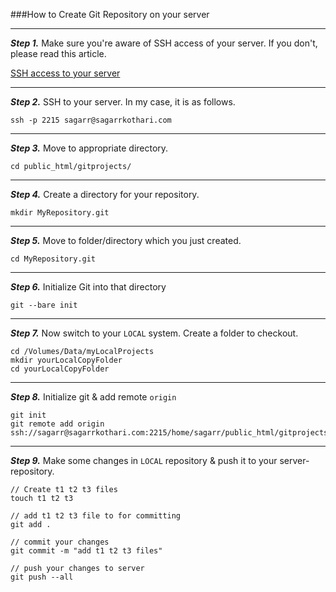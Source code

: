 ###How to Create Git Repository on your server

---

***Step 1.*** Make sure you're aware of SSH access of your server. If you don't, please read this article.

[SSH access to your server](https://github.com/sag333ar/sag333ar.github.io/blob/master/cPanel/How%20to%20SSH%20connect%20to%20your%20shared%20server%20on%20mac/README.md)

---

***Step 2.*** SSH to your server. In my case, it is as follows.

```
ssh -p 2215 sagarr@sagarrkothari.com
```

---

***Step 3.*** Move to appropriate directory.

```
cd public_html/gitprojects/
```

---

***Step 4.*** Create a directory for your repository.

```
mkdir MyRepository.git
```

---

***Step 5.*** Move to folder/directory which you just created.

```
cd MyRepository.git
```

---

***Step 6.*** Initialize Git into that directory

```
git --bare init
```

---

***Step 7.*** Now switch to your `LOCAL` system. Create a folder to checkout.

```
cd /Volumes/Data/myLocalProjects
mkdir yourLocalCopyFolder
cd yourLocalCopyFolder
```

---

***Step 8.*** Initialize git & add remote `origin`

```
git init
git remote add origin ssh://sagarr@sagarrkothari.com:2215/home/sagarr/public_html/gitprojects/MyRepository.git
```

---

***Step 9.*** Make some changes in `LOCAL` repository & push it to your server-repository.

```
// Create t1 t2 t3 files
touch t1 t2 t3

// add t1 t2 t3 file to for committing
git add .

// commit your changes
git commit -m "add t1 t2 t3 files"

// push your changes to server
git push --all
```